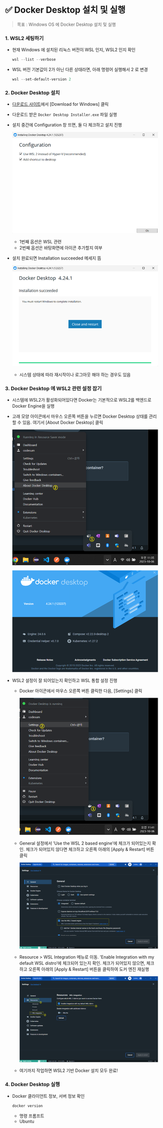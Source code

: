 # ✅ Docker Desktop 설치 및 실행

> 목표 : Windows OS 에 Docker Desktop 설치 및 실행



### 1. WSL2 세팅하기

- 현재 Windows 에 설치된 리눅스 버전이 WSL 인지, WSL2 인지 확인

  ```powershell
  wsl --list --verbose
  ```

- WSL 버전 기본값이 2가 아닌 다른 상태라면, 아래 명령어 실행해서 2 로 변경

  ```powershell
  wsl --set-default-version 2
  ```




### 2. Docker Desktop 설치

- [다운로드 사이트](https://www.docker.com/products/docker-desktop/)에서 [Download for Windows] 클릭

- 다운로드 받은 `Docker Desktop Installer.exe` 파일 실행

- 설치 중간에 Configuration 창 뜨면, 둘 다 체크하고 설치 진행

  ![1006_Docker_1](1006_Docker.assets/1006_Docker_1.png)

  

  - 1번째 옵션은 WSL 관련
  - 2번째 옵션은 바탕화면에 아이콘 추가할지 여부

- 설치 완료되면 Installation succeeded 메세지 뜸

  ![1006_Docker_2](1006_Docker.assets/1006_Docker_2.png)

  - 시스템 상태에 따라 재시작이나 로그아웃 해야 하는 경우도 있음



### 3. Docker Desktop 에 WSL2 관련 설정 잡기

- 시스템에 WSL2가 활성화되어있다면 Docker는 기본적으로 WSL2를 백엔드로 Docker Engine을 실행

- 고래 모양 아이콘에서 마우스 오른쪽 버튼을 누르면 Docker Desktop 상태를 관리할 수 있음. 여기서 [About Docker Desktop] 클릭

  ![1006_Docker_3](1006_Docker.assets/1006_Docker_3.png)

  ![1006_Docker_4](1006_Docker.assets/1006_Docker_4.png)

- WSL2 설정이 잘 되어있는지 확인하고 WSL 통합 설정 진행

  - Docker 아이콘에서 마우스 오른쪽 버튼 클릭한 다음, [Settings] 클릭

    ![1006_Docker_5](1006_Docker.assets/1006_Docker_5.png)

  - General 설정에서 ’Use the WSL 2 based engine’에 체크가 되어있는지 확인. 체크가 되어있지 않다면 체크하고 오른쪽 아래의 [Apply & Restart] 버튼 클릭

    ![1006_Docker_6](1006_Docker.assets/1006_Docker_6.png)

  - Resource > WSL Integration 메뉴로 이동. ’Enable Integration with my default WSL distro’에 체크되어 있는지 확인. 체크가 되어있지 않으면, 체크하고 오른쪽 아래의 [Apply & Restart] 버튼을 클릭하여 도커 엔진 재실행

    ![1006_Docker_7](1006_Docker.assets/1006_Docker_7.png)

  - 여기까지 작업하면 WSL2 기반 Docker 설치 모두 완료!



### 4. Docker Desktop 실행

- Docker 클라이언트 정보, 서버 정보 확인

  ```powershell
  docker version
  ```

  - 명령 프롬프트
  - Ubuntu
